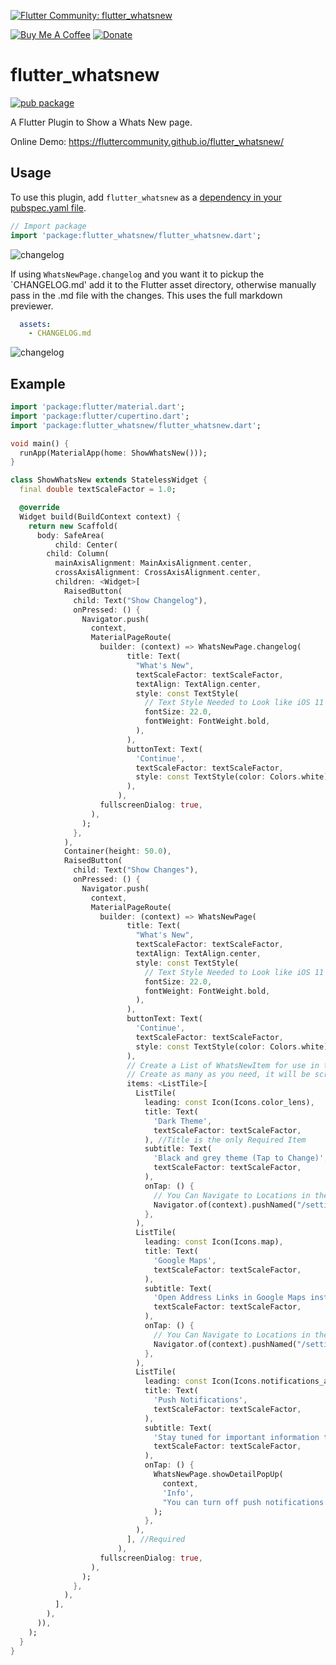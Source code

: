 [![Flutter Community: flutter_whatsnew](https://fluttercommunity.dev/_github/header/flutter_whatsnew)](https://github.com/fluttercommunity/community)

[![Buy Me A Coffee](https://img.shields.io/badge/Donate-Buy%20Me%20A%20Coffee-yellow.svg)](https://www.buymeacoffee.com/rodydavis)
[![Donate](https://img.shields.io/badge/Donate-PayPal-green.svg)](https://www.paypal.com/cgi-bin/webscr?cmd=_s-xclick&hosted_button_id=WSH3GVC49GNNJ)

# flutter_whatsnew

[![pub package](https://img.shields.io/pub/v/flutter_whatsnew.svg)](https://pub.dartlang.org/packages/flutter_whatsnew)

A Flutter Plugin to Show a Whats New page. 

Online Demo: https://fluttercommunity.github.io/flutter_whatsnew/

## Usage

To use this plugin, add `flutter_whatsnew` as a [dependency in your pubspec.yaml file](https://flutter.io/platform-plugins/).

``` dart
// Import package
import 'package:flutter_whatsnew/flutter_whatsnew.dart';
```

![changelog](https://github.com/fluttercommunity/flutter_whatsnew/blob/master/doc/screenshots/changes.png)

If using `WhatsNewPage.changelog` and you want it to pickup the `CHANGELOG.md' add it to the Flutter asset directory, otherwise manually pass in the .md file with the changes. This uses the full markdown previewer.

``` yaml
  assets:
    - CHANGELOG.md
```

![changelog](https://github.com/fluttercommunity/flutter_whatsnew/blob/master/doc/screenshots/changelog.png)

## Example

``` dart
import 'package:flutter/material.dart';
import 'package:flutter/cupertino.dart';
import 'package:flutter_whatsnew/flutter_whatsnew.dart';

void main() {
  runApp(MaterialApp(home: ShowWhatsNew()));
}

class ShowWhatsNew extends StatelessWidget {
  final double textScaleFactor = 1.0;

  @override
  Widget build(BuildContext context) {
    return new Scaffold(
      body: SafeArea(
          child: Center(
        child: Column(
          mainAxisAlignment: MainAxisAlignment.center,
          crossAxisAlignment: CrossAxisAlignment.center,
          children: <Widget>[
            RaisedButton(
              child: Text("Show Changelog"),
              onPressed: () {
                Navigator.push(
                  context,
                  MaterialPageRoute(
                    builder: (context) => WhatsNewPage.changelog(
                          title: Text(
                            "What's New",
                            textScaleFactor: textScaleFactor,
                            textAlign: TextAlign.center,
                            style: const TextStyle(
                              // Text Style Needed to Look like iOS 11
                              fontSize: 22.0,
                              fontWeight: FontWeight.bold,
                            ),
                          ),
                          buttonText: Text(
                            'Continue',
                            textScaleFactor: textScaleFactor,
                            style: const TextStyle(color: Colors.white),
                          ),
                        ),
                    fullscreenDialog: true,
                  ),
                );
              },
            ),
            Container(height: 50.0),
            RaisedButton(
              child: Text("Show Changes"),
              onPressed: () {
                Navigator.push(
                  context,
                  MaterialPageRoute(
                    builder: (context) => WhatsNewPage(
                          title: Text(
                            "What's New",
                            textScaleFactor: textScaleFactor,
                            textAlign: TextAlign.center,
                            style: const TextStyle(
                              // Text Style Needed to Look like iOS 11
                              fontSize: 22.0,
                              fontWeight: FontWeight.bold,
                            ),
                          ),
                          buttonText: Text(
                            'Continue',
                            textScaleFactor: textScaleFactor,
                            style: const TextStyle(color: Colors.white),
                          ),
                          // Create a List of WhatsNewItem for use in the Whats New Page
                          // Create as many as you need, it will be scrollable
                          items: <ListTile>[
                            ListTile(
                              leading: const Icon(Icons.color_lens),
                              title: Text(
                                'Dark Theme',
                                textScaleFactor: textScaleFactor,
                              ), //Title is the only Required Item
                              subtitle: Text(
                                'Black and grey theme (Tap to Change)',
                                textScaleFactor: textScaleFactor,
                              ),
                              onTap: () {
                                // You Can Navigate to Locations in the App
                                Navigator.of(context).pushNamed("/settings");
                              },
                            ),
                            ListTile(
                              leading: const Icon(Icons.map),
                              title: Text(
                                'Google Maps',
                                textScaleFactor: textScaleFactor,
                              ),
                              subtitle: Text(
                                'Open Address Links in Google Maps instead of Apple Maps (Tap to Change)',
                                textScaleFactor: textScaleFactor,
                              ),
                              onTap: () {
                                // You Can Navigate to Locations in the App
                                Navigator.of(context).pushNamed("/settings");
                              },
                            ),
                            ListTile(
                              leading: const Icon(Icons.notifications_active),
                              title: Text(
                                'Push Notifications',
                                textScaleFactor: textScaleFactor,
                              ),
                              subtitle: Text(
                                'Stay tuned for important information that can be pushed to you',
                                textScaleFactor: textScaleFactor,
                              ),
                              onTap: () {
                                WhatsNewPage.showDetailPopUp(
                                  context,
                                  'Info',
                                  "You can turn off push notifications any time in your application settings.",
                                );
                              },
                            ),
                          ], //Required
                        ),
                    fullscreenDialog: true,
                  ),
                );
              },
            ),
          ],
        ),
      )),
    );
  }
}

```
